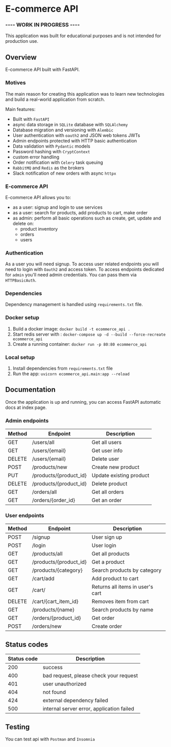 # E-commerce API

### ---- WORK IN PROGRESS ----

This application was built for educational purposes and is not intended for production use.

## Overview
E-commerce API built with FastAPI.

### Motives
The main reason for creating this application was to learn new technologies 
and build a real-world application from scratch.

Main features:
- Built with `FastAPI`
- async data storage in `SQLite` database with `SQLAlchemy`
- Database migration and versioning with `Alembic`
- User authentication with `oauth2` and JSON web tokens JWTs
- Admin endpoints protected with HTTP basic authentication
- Data validation with `Pydantic` models
- Password hashing with `CryptContext`
- custom error handling
- Order notification with `Celery` task queuing 
- `RabbitMQ` and `Redis` as the brokers
- Slack notification of new orders with async `httpx`

### E-commerce API
E-commerce API allows you to:

- as a user: signup and login to use services
- as a user: search for products, add products to cart, make order
- as admin: perform all basic operations such as create, get, update and delete on:
  - product inventory
  - orders
  - users

### Authentication
As a user you will need signup. To access user related endpoints you will need to login with `Oauth2` and access token.
To access endpoints dedicated for `admin` you'll need admin credentials. You can pass them via `HTTPBasicAuth`.

### Dependencies
Dependency management is handled using `requirements.txt` file. 

### Docker setup

1. Build a docker image: `docker build -t ecommerce_api .`
2. Start redis server with : `docker-compose up -d --build --force-recreate ecommerce_api`
3. Create a running container: `docker run -p 80:80 ecommerce_api`

### Local setup

1. Install dependencies from `requirements.txt` file
2. Run the app: `uvicorn ecommerce_api.main:app --reload`

## Documentation
Once the application is up and running, you can access FastAPI automatic docs 
at index page.

### Admin endpoints

| Method | Endpoint               | Description             |
|--------|------------------------|-------------------------|
| GET    | /users/all             | Get all users           |
| GET    | /users/{email}         | Get user info           |
| DELETE | /users/{email}         | Delete user             |
| POST   | /products/new          | Create new product      |
| PUT    | /products/{product_id} | Update existing product |
| DELETE | /products/{product_id} | Delete product          |
| GET    | /orders/all            | Get all orders          |
| GET    | /orders/{order_id}     | Get an order            |

### User endpoints

| Method | Endpoint               | Description                       |
|--------|------------------------|-----------------------------------|
| POST   | /signup                | User sign up                      |
| POST   | /login                 | User login                        |
| GET    | /products/all          | Get all products                  |
| GET    | /products/{product_id} | Get a product                     |
| GET    | /products/{category}   | Search products by category       |
| GET    | /cart/add              | Add product to cart               |
| GET    | /cart/                 | Returns all items in user's  cart |
| DELETE | /cart/{cart_item_id}   | Removes item from cart            |
| GET    | /products/{name}       | Search products by name           |
| GET    | /orders/{product_id}   | Get order                         |
| POST   | /orders/new            | Create order                      |


## Status codes

| Status code | Description                               |
|-------------|-------------------------------------------|
| 200         | success                                   |
| 400         | bad request, please check your request    |
| 401         | user unauthorized                         |
| 404         | not found                                 |
| 424         | external dependency failed                |
| 500         | internal server error, application failed |

## Testing
You can test api with `Postman` and `Insomnia`
